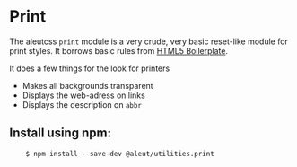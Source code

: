 # Print

The aleutcss `print` module is a very crude, very basic reset-like module for
print styles. It borrows basic rules from [HTML5
Boilerplate](https://github.com/h5bp/html5-boilerplate).

It does a few things for the look for printers
* Makes all backgrounds transparent
* Displays the web-adress on links
* Displays the description on `abbr`


## Install using npm:

```ssh
	$ npm install --save-dev @aleut/utilities.print
```
